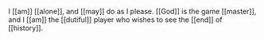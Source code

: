 I [[am]] [[alone]], and [[may]] do as I please. [[God]] is the game [[master]], and I [[am]] the [[dutiful]] player who wishes to see the [[end]] of [[history]].